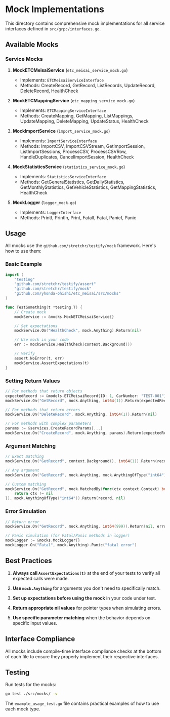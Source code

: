 # Mock Implementations

This directory contains comprehensive mock implementations for all service interfaces defined in `src/grpc/interfaces.go`.

## Available Mocks

### Service Mocks

1. **MockETCMeisaiService** (`etc_meisai_service_mock.go`)
   - Implements: `ETCMeisaiServiceInterface`
   - Methods: CreateRecord, GetRecord, ListRecords, UpdateRecord, DeleteRecord, HealthCheck

2. **MockETCMappingService** (`etc_mapping_service_mock.go`)
   - Implements: `ETCMappingServiceInterface`
   - Methods: CreateMapping, GetMapping, ListMappings, UpdateMapping, DeleteMapping, UpdateStatus, HealthCheck

3. **MockImportService** (`import_service_mock.go`)
   - Implements: `ImportServiceInterface`
   - Methods: ImportCSV, ImportCSVStream, GetImportSession, ListImportSessions, ProcessCSV, ProcessCSVRow, HandleDuplicates, CancelImportSession, HealthCheck

4. **MockStatisticsService** (`statistics_service_mock.go`)
   - Implements: `StatisticsServiceInterface`
   - Methods: GetGeneralStatistics, GetDailyStatistics, GetMonthlyStatistics, GetVehicleStatistics, GetMappingStatistics, HealthCheck

5. **MockLogger** (`logger_mock.go`)
   - Implements: `LoggerInterface`
   - Methods: Printf, Println, Print, Fatalf, Fatal, Panicf, Panic

## Usage

All mocks use the `github.com/stretchr/testify/mock` framework. Here's how to use them:

### Basic Example

```go
import (
    "testing"
    "github.com/stretchr/testify/assert"
    "github.com/stretchr/testify/mock"
    "github.com/yhonda-ohishi/etc_meisai/src/mocks"
)

func TestSomething(t *testing.T) {
    // Create mock
    mockService := &mocks.MockETCMeisaiService{}

    // Set expectations
    mockService.On("HealthCheck", mock.Anything).Return(nil)

    // Use mock in your code
    err := mockService.HealthCheck(context.Background())

    // Verify
    assert.NoError(t, err)
    mockService.AssertExpectations(t)
}
```

### Setting Return Values

```go
// For methods that return objects
expectedRecord := &models.ETCMeisaiRecord{ID: 1, CarNumber: "TEST-001"}
mockService.On("GetRecord", mock.Anything, int64(1)).Return(expectedRecord, nil)

// For methods that return errors
mockService.On("DeleteRecord", mock.Anything, int64(1)).Return(nil)

// For methods with complex parameters
params := &services.CreateRecordParams{...}
mockService.On("CreateRecord", mock.Anything, params).Return(expectedRecord, nil)
```

### Argument Matching

```go
// Exact matching
mockService.On("GetRecord", context.Background(), int64(1)).Return(record, nil)

// Any argument
mockService.On("GetRecord", mock.Anything, mock.AnythingOfType("int64")).Return(record, nil)

// Custom matching
mockService.On("GetRecord", mock.MatchedBy(func(ctx context.Context) bool {
    return ctx != nil
}), mock.AnythingOfType("int64")).Return(record, nil)
```

### Error Simulation

```go
// Return error
mockService.On("GetRecord", mock.Anything, int64(999)).Return(nil, errors.New("record not found"))

// Panic simulation (for Fatal/Panic methods in logger)
mockLogger := &mocks.MockLogger{}
mockLogger.On("Fatal", mock.Anything).Panic("fatal error")
```

## Best Practices

1. **Always call `AssertExpectations(t)`** at the end of your tests to verify all expected calls were made.

2. **Use `mock.Anything`** for arguments you don't need to specifically match.

3. **Set up expectations before using the mock** in your code under test.

4. **Return appropriate nil values** for pointer types when simulating errors.

5. **Use specific parameter matching** when the behavior depends on specific input values.

## Interface Compliance

All mocks include compile-time interface compliance checks at the bottom of each file to ensure they properly implement their respective interfaces.

## Testing

Run tests for the mocks:

```bash
go test ./src/mocks/ -v
```

The `example_usage_test.go` file contains practical examples of how to use each mock type.